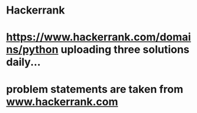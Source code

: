 # Hackerrank
# https://www.hackerrank.com/domains/python uploading three solutions daily...
# problem statements are taken from  www.hackerrank.com




















